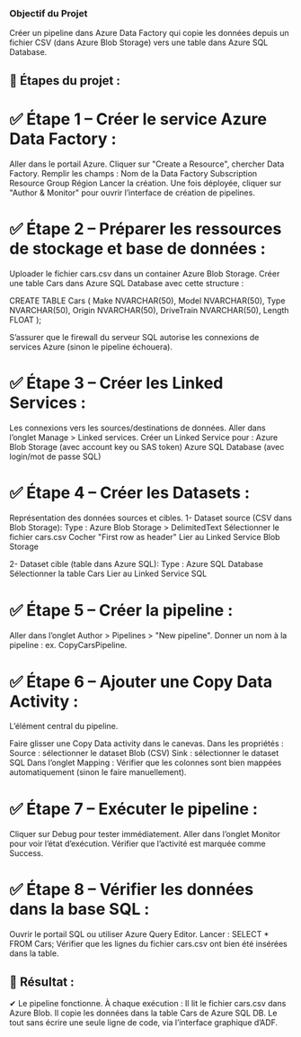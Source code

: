### Objectif du Projet
Créer un pipeline dans Azure Data Factory qui copie les données depuis un fichier 
CSV (dans Azure Blob Storage) vers une table dans Azure SQL Database.

## 🧱 Étapes du projet :

# ✅ Étape 1 – Créer le service Azure Data Factory :

Aller dans le portail Azure.
Cliquer sur "Create a Resource", chercher Data Factory.
Remplir les champs :
  Nom de la Data Factory
  Subscription
  Resource Group
  Région
Lancer la création.
Une fois déployée, cliquer sur "Author & Monitor" pour ouvrir l’interface de création de pipelines.


# ✅ Étape 2 – Préparer les ressources de stockage et base de données :

Uploader le fichier cars.csv dans un container Azure Blob Storage.
Créer une table Cars dans Azure SQL Database avec cette structure :
 
  CREATE TABLE Cars (
  Make NVARCHAR(50),
  Model NVARCHAR(50),
  Type NVARCHAR(50),
  Origin NVARCHAR(50),
  DriveTrain NVARCHAR(50),
  Length FLOAT
);

S’assurer que le firewall du serveur SQL autorise les connexions de services Azure (sinon le pipeline échouera).



# ✅ Étape 3 – Créer les Linked Services :

Les connexions vers les sources/destinations de données.
Aller dans l’onglet Manage > Linked services.
Créer un Linked Service pour :
  Azure Blob Storage (avec account key ou SAS token)
  Azure SQL Database (avec login/mot de passe SQL)


# ✅ Étape 4 – Créer les Datasets : 
Représentation des données sources et cibles.
1- Dataset source (CSV dans Blob Storage):
Type : Azure Blob Storage > DelimitedText
Sélectionner le fichier cars.csv
Cocher "First row as header"
Lier au Linked Service Blob Storage

2- Dataset cible (table dans Azure SQL):
Type : Azure SQL Database
Sélectionner la table Cars
Lier au Linked Service SQL


# ✅ Étape 5 – Créer la pipeline :

Aller dans l’onglet Author > Pipelines > "New pipeline".
Donner un nom à la pipeline : ex. CopyCarsPipeline.


# ✅ Étape 6 – Ajouter une Copy Data Activity :
L’élément central du pipeline.

Faire glisser une Copy Data activity dans le canevas.
Dans les propriétés :
  Source : sélectionner le dataset Blob (CSV)
  Sink : sélectionner le dataset SQL
Dans l’onglet Mapping :
  Vérifier que les colonnes sont bien mappées automatiquement (sinon le faire manuellement).


# ✅ Étape 7 – Exécuter le pipeline :
Cliquer sur Debug pour tester immédiatement.
Aller dans l’onglet Monitor pour voir l’état d’exécution.
Vérifier que l’activité est marquée comme Success.

# ✅ Étape 8 – Vérifier les données dans la base SQL :
Ouvrir le portail SQL ou utiliser Azure Query Editor.
Lancer : SELECT * FROM Cars;
Vérifier que les lignes du fichier cars.csv ont bien été insérées dans la table.




## 🧠 Résultat :
✔ Le pipeline fonctionne. À chaque exécution :
  Il lit le fichier cars.csv dans Azure Blob.
  Il copie les données dans la table Cars de Azure SQL DB.
  Le tout sans écrire une seule ligne de code, via l’interface graphique d’ADF.





















